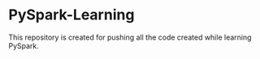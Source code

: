 # PySpark-Learning

This repository is created for pushing all the code created while learning PySpark.
